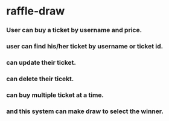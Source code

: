 # raffle-draw
### User can buy a ticket by username and price. 
### user can find his/her ticket by username or ticket id. 
### can update their ticket.
### can delete their ticekt.
### can buy multiple ticket at a time. 
### and this system can make draw to select the winner.
